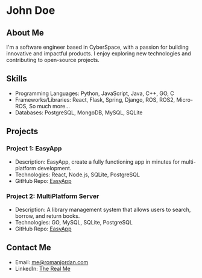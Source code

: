# John Doe

## About Me

I'm a software engineer based in CyberSpace, with a passion for building innovative and impactful products. I enjoy exploring new technologies and contributing to open-source projects.

## Skills

- Programming Languages: Python, JavaScript, Java, C++, GO, C
- Frameworks/Libraries: React, Flask, Spring, Django, ROS, ROS2, Micro-ROS, So much more...
- Databases: PostgreSQL, MongoDB, MySQL, SQLite

## Projects

### Project 1: EasyApp

- Description: EasyApp, create a fully functioning app in minutes for multi-platform development.
- Technologies: React, Node.js, SQLite, PostgreSQL
- GitHub Repo: [EasyApp](https://github.com/lamecube/App)

### Project 2: MultiPlatform Server

- Description: A library management system that allows users to search, borrow, and return books.
- Technologies: GO, MySQL, SQLite, PostgreSQL
- GitHub Repo: [EasyApp](https://github.com/lamecube/App)

## Contact Me

- Email: me@romanjordan.com
- LinkedIn: [The Real Me](https://www.linkedin.com/in/romancjordan/)
